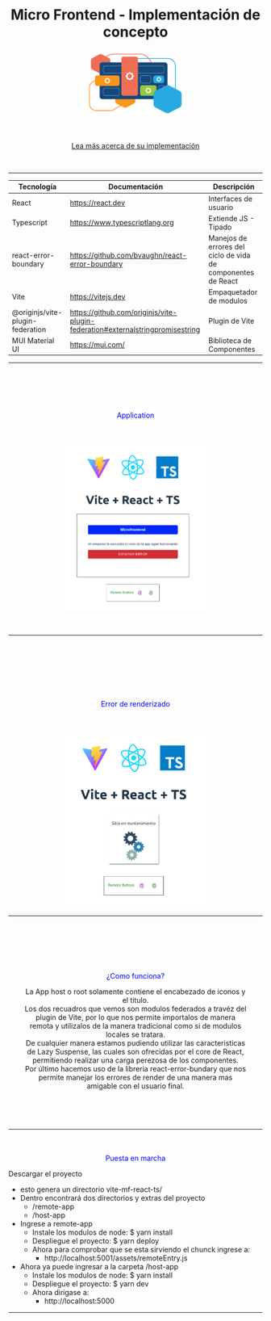<h1 align="center" >
    Micro Frontend - Implementación de concepto
</h1>

<p align="center">
    <img alt="Microfrontend" src="./images/mf.png" width="40%"/>

</p>

<br/>

<p align="center">
  <a href="http://staging.smandes.gov.ar/gitea/Pruebas/vite-mf-react-ts/wiki">Lea más acerca de su implementación</a>
</p>

<br/>

---

| Tecnología                       | Documentación                                                                  | Descripción                                                  |
| -------------------------------- | ------------------------------------------------------------------------------ | ------------------------------------------------------------ |
| React                            | https://react.dev                                                              | Interfaces de usuario                                        |
| Typescript                       | https://www.typescriptlang.org                                                 | Extiende JS - Tipado                                         |
| react-error-boundary             | https://github.com/bvaughn/react-error-boundary                                | Manejos de errores del ciclo de vida de componentes de React |
| Vite                             | https://vitejs.dev                                                             | Empaquetador de modulos                                      |
| @originjs/vite-plugin-federation | https://github.com/originjs/vite-plugin-federation#externalstringpromisestring | Plugin de Vite                                               |
| MUI Material UI                  | https://mui.com/                                                               | Biblioteca de Componentes                                    |

---

<br/>

<p align="center" style="color: blue; margin-top: 4rem" >
 Application
</p>

<p align="center" style="margin-top: 3rem">
    <img alt="App" src="./images/app.png" width="60%"/>
</p>

<br/>

---

<br/>

<p align="center" style="color: blue; margin-top: 6rem" >
 Error de renderizado
</p>

<p align="center" style="margin-top: 3rem">
    <img alt="App" src="./images/errorBundary.png" width="60%"/>
</p>

---

<div align="center" style=" margin-top: 4rem; padding: 2rem; boxShadow: 2px 3px 4px 0px rgba(0,0,0,0.4)" width="50%" >
    <p style="color: blue; textAlign: justify">
        ¿Como funciona?
    </p>
    <p>
        La App host o root solamente contiene el encabezado de iconos y el titulo. <br/>
        Los dos recuadros que vemos son modulos federados a travéz del plugin de Vite, por lo que nos permite importalos de manera remota y utilizalos de la manera tradicional como si de modulos locales se tratara. <br/>
        De cualquier manera estamos pudiendo utilizar las caracteristicas de Lazy Suspense, las cuales son ofrecidas por el core de React, permitiendo realizar una carga perezosa de los componentes. <br/>
        Por último hacemos uso de la libreria react-error-bundary que nos permite manejar los errores de render de una manera mas amigable con el usuario final. 
    </p>

</div>

<br/>

---

<p align="center"  style="color: blue; margin-top: 3rem">
    Puesta en marcha 
</p>

<p>
    Descargar el proyecto 
</p>

- esto genera un directorio vite-mf-react-ts/
- Dentro encontrará dos directorios y extras del proyecto
  - /remote-app
  - /host-app
- Ingrese a remote-app
  - Instale los modulos de node: $ yarn install
  - Despliegue el proyecto: $ yarn deploy
  - Ahora para comprobar que se esta sirviendo el chunck ingrese a:
    - http://localhost:5001/assets/remoteEntry.js
- Ahora ya puede ingresar a la carpeta /host-app
  - Instale los modulos de node: $ yarn install
  - Despliegue el proyecto: $ yarn dev
  - Ahora dirigase a:
    - http://localhost:5000

---

